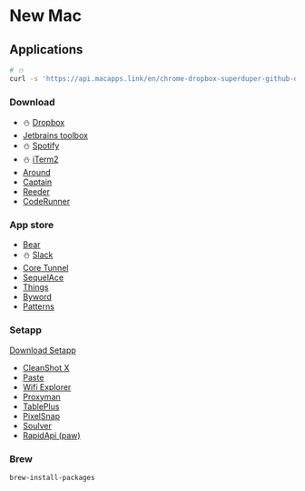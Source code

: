 # New Mac

## Applications

```sh
# ⛄
curl -s 'https://api.macapps.link/en/chrome-dropbox-superduper-github-docker-iterm-1password-spotify-slack-discord' | sh
```

### Download

- ⛄ [Dropbox](https://www.dropbox.com/downloading)
- [Jetbrains toolbox](https://www.jetbrains.com/toolbox-app/)
- ⛄ [Spotify](https://www.spotify.com/de-en/download/mac/)
- ⛄ [iTerm2](https://iterm2.com/downloads.html)
- [Around](https://www.around.co/)
- [Captain](https://getcaptain.co/)
- [Reeder](https://apps.apple.com/pl/app/reeder-5/id1529448980?mt=12)
- [CodeRunner](https://coderunnerapp.com/)

### App store

- [Bear](https://apps.apple.com/pl/app/bear-markdown-notes/id1091189122?mt=12)
- ⛄ [Slack](https://apps.apple.com/pl/app/slack-for-desktop/id803453959?mt=12)
- [Core Tunnel](https://apps.apple.com/pl/app/core-tunnel/id1354318707?mt=12)
- [SequelAce](https://apps.apple.com/pl/app/sequel-ace/id1518036000?mt=12)
- [Things](https://apps.apple.com/pl/app/things-3/id904280696?mt=12)
- [Byword](https://apps.apple.com/pl/app/byword/id420212497?mt=12)
- [Patterns](https://apps.apple.com/pl/app/patterns-the-regex-app/id429449079?mt=12)

### Setapp

[Download Setapp](https://setapp.com/download)

 - [CleanShot X](setapp://launch/321)
 - [Paste](setapp://launch/98)
 - [Wifi Explorer](setapp://launch/74)
 - [Proxyman](setapp://launch/346)
 - [TablePlus](setappp://launch/297)
 - [PixelSnap](setapp://launch/358)
 - [Soulver](setapp://launch/551)
 - [RapidApi (paw)](setapp://launch/94)

### Brew

```sh
brew-install-packages
```

